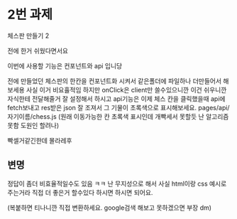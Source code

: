 # 2번 과제

체스판 만들기 2

전에 한거 쉬웠다면서요

이번에 사용할 기능은 컨포넌트와 api 입니당

전에 만들었던 체스판의 한칸을 컨포넌트화 시켜서 같은폴더에 파일하나 더만들어서 해보세용 사실 이거 비요휼적임 하지만 onClick은 client만 쓸수있으니깐
이건 쉬우니깐 자식한테 전달해줄거 잘 설정해서 하시고
api기능은 이제 체스 칸을 클릭했을때 api에 fetch보내고 res받은 json 잘 조져서 그 기물이 초록색으로 표시해보세요.
pages/api/자기이름/chess.js
(원래 이동가능한 칸 초록색 표시인데 개빡세서 못할듯 난 알고리즘 못함 도원인 할려나)

빡셀거같긴한데 몰라레후

## 변명

정답이 좀더 비효율적일수도 있음 ㅋㅋ 난 무지성으로 해서
사실 html이랑 css 예시로 주는거라 직접 더 좋은거 할수있다 하시면 하시면 되어요.

(복붙하면 티나니깐 직접 변환하세요. google검색 해보고 못하겠으면 부장 dm)
